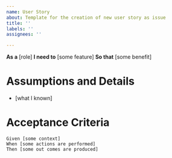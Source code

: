 ```yaml
---
name: User Story
about: Template for the creation of new user story as issue
title: ''
labels: ''
assignees: ''

---
```


**As a** [role]
**I need to** [some feature]
**So that** [some benefit]

# Assumptions and Details
* [what I known]

# Acceptance Criteria
```gherkin
Given [some context]
When [some actions are performed]
Then [some out comes are produced]
```
